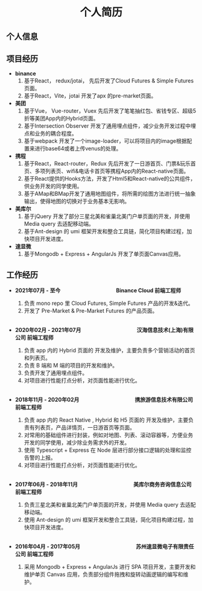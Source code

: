 # <center>个人简历</center>

##  个人信息 

##  项目经历
  - **binance**
    1. 基于React， redux/jotai， 先后开发了Cloud Futures & Simple Futures页面。
    2. 基于React，Vite，jotai 开发了apx 的pre-market页面。
  - **美团**
    1. 基于Vue， Vue-router，Vuex 先后开发了笔笔抽红包、省钱专区、超级5折等美团App内的Hybrid页面。
    2. 基于Intersection Observer 开发了通用埋点组件，减少业务开发过程中埋点和业务的耦合程度。
    3. 基于webpack 开发了一个image-loader，可以将项目内的image根据配置来进行base64或者上传venus的处理。
  - **携程**
    1. 基于React，React-router，Redux 先后开发了一日游首页、门票&玩乐首页、多项列表页、wifi&电话卡首页等携程App内的React-native页面。
    2. 基于React提供的Hooks方法，开发了Html5和React-native的公共组件，供业务开发的同学使用。
    3. 基于AMap和BMap开发了通用地图组件，将所需的绘图方法进行统一抽象输出，使得地图的切换对于业务基本无影响。
  - **美库尔**
    1. 基于jQuery 开发了部分三星北美和雀巢北美门户单页面的开发，并使用 Media query 去适配移动端。
    2. 基于Ant-design 的 umi 框架开发和整合工具链，简化项目构建过程，加快项目开发进度。
  - **速显微**
    1. 基于Mongodb + Express + AngularJs 开发了单页面Canvas应用。


##  工作经历
  - **2021年07月 - 至今** &emsp;&emsp;&emsp;&emsp;&emsp;&emsp;&emsp;&emsp;&emsp;&emsp; **Binance Cloud 前端工程师**  

      1. 负责 mono repo 里 Cloud Futures, Simple Futures 产品的开发&迭代。
      2. 开发了 Pre-Market & Pre-Market Futures 的产品页面。
      <br />
      
  - **2020年02月 - 2021年07月** &emsp;&emsp;&emsp;&emsp;&emsp;&emsp;&emsp;&emsp;&emsp;&emsp; **汉海信息技术(上海)有限公司 前端工程师**

      1. 负责 app 内的 Hybrid 页面的 开发及维护，主要负责多个营销活动的首页和列表页。  
      2. 负责 B 端和 M 端的项目的开发和维护。  
      3. 负责开发了通用埋点组件。  
      4. 对项目进行性能打点分析，对页面性能进行优化。   
      <br />

  - **2018年11月 - 2020年02月** &emsp;&emsp;&emsp;&emsp;&emsp;&emsp;&emsp;&emsp;&emsp;&emsp; **携旅游信息技术有限公司 前端工程师**  

      1. 负责 app 内的 React Native , Hybrid 和 H5 页面的 开发及维护，主要负责有列表页，产品详情页，一日游首页等页面。  
      2. 对常用的基础组件进行封装，例如对地图、列表、滚动容器等，方便业务开发的同学使用，减少除业务需求外的开发。
      3. 使用 Typescript + Express 在 Node 层进行部分接口逻辑的处理和监控告警的上报。
      4. 对项目进行性能打点分析，对页面性能进行优化。   
      <br />
   
  - **2017年06月 - 2018年11月** &emsp;&emsp;&emsp;&emsp;&emsp;&emsp;&emsp;&emsp;&emsp;&emsp; **美库尔商务咨询信息公司 前端工程师**

      1. 负责三星北美和雀巢北美门户单页面的开发，并使用 Media query 去适配移动端。
      2. 使用 Ant-design 的 umi 框架开发和整合工具链，简化项目构建过程，加快项目开发进度。  
      <br />

  - **2016年04月 - 2017年05月** &emsp;&emsp;&emsp;&emsp;&emsp;&emsp;&emsp;&emsp;&emsp;&emsp; **苏州速显微电子有限责任公司 前端工程师**

      1. 采用 Mongodb + Express + AngularJs 进行 SPA 项目开发，主要开发和维护单页 Canvas 应用，负责部分组件拖拽和旋转动画逻辑的编写和维护。
  
